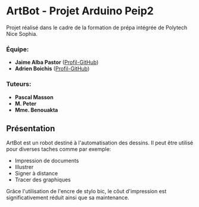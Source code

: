 # ArtBot - Projet Arduino Peip2

Projet réalisé dans le cadre de la formation de prépa intégrée de Polytech Nice Sophia.

### Équipe:

- **Jaime Alba Pastor** ([Profil-GitHub](https://github.com/jaimealbapastor))
- **Adrien Boichis** ([Profil-GitHub](https://github.com/Adrien295))

### Tuteurs:

- **Pascal Masson**
- **M. Peter**
- **Mme. Benouakta**

## Présentation

ArtBot est un robot destiné à l'automatisation des dessins. Il peut être utilisé pour diverses taches comme par exemple:

- Impression de documents
- Illustrer
- Signer à distance
- Tracer des graphiques

Grâce l'utilisation de l'encre de stylo bic, le côut d'impression est significativement réduit ainsi que sa maintenance.
